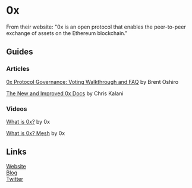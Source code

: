 # 0x

From their website: "0x is an open protocol that enables the peer-to-peer exchange of assets on the Ethereum blockchain."

## Guides

### Articles

[0x Protocol Governance: Voting Walkthrough and FAQ](https://blog.0xproject.com/0x-protocol-governance-voting-walkthrough-and-faq-3becfd57a370) by Brent Oshiro

[The New and Improved 0x Docs](https://blog.0xproject.com/the-new-and-improved-0x-docs-7b4f4ac6c903) by Chris Kalani

### Videos

[What is 0x?](https://www.youtube.com/watch?v=c04eIt3FQ5I) by 0x

[What is 0x? Mesh](https://www.youtube.com/watch?v=CIfQUW4oi-g) by 0x

## Links

[Website](https://0x.org/)  
[Blog  
](https://blog.0xproject.com/)[Twitter](https://twitter.com/0xProject)

